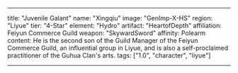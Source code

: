 ---

title: "Juvenile Galant"
name: "Xingqiu"
image: "GenImp-X-HS"
region: "Liyue"
tier: "4-Star"
element: "Hydro"
artifact: "HeartofDepth"
affiliation: Feiyun Commerce Guild
weapon: "SkywardSword"
affinity: Polearm
content: He is the second son of the Guild Manager of the Feiyun Commerce Guild, an influential group in Liyue, and is also a self-proclaimed practitioner of the Guhua Clan's arts.
tags: ["1.0", "character", "liyue"]

---